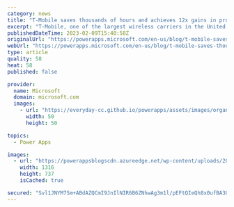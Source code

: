 ```yaml
---
category: news
title: "T-Mobile saves thousands of hours and achieves 12x gains in process efficiency with Power Platform"
excerpt: "T-Mobile, one of the largest wireless carriers in the United States, has used Power Platform to save the company over $4M USD and 97,000 hours with a single Power Apps app. In addition, with Power Automate capabilities, they improved core process efficiencies by 12x while reducing errors from 7% to 0%."
publishedDateTime: 2023-02-09T15:40:58Z
originalUrl: "https://powerapps.microsoft.com/en-us/blog/t-mobile-saves-thousands-of-hours-and-achieves-12x-gains-in-process-efficiency-with-power-platform/"
webUrl: "https://powerapps.microsoft.com/en-us/blog/t-mobile-saves-thousands-of-hours-and-achieves-12x-gains-in-process-efficiency-with-power-platform/"
type: article
quality: 58
heat: 58
published: false

provider:
  name: Microsoft
  domain: microsoft.com
  images:
    - url: "https://everyday-cc.github.io/powerapps/assets/images/organizations/microsoft.com-50x50.jpg"
      width: 50
      height: 50

topics:
  - Power Apps

images:
  - url: "https://powerappsblogscdn.azureedge.net/wp-content/uploads/2023/02/graphical-user-interface-description-automaticall.png"
    width: 1316
    height: 737
    isCached: true

secured: "Svl1JNYM7Sm+ABdAZQCmI9JnIlNIR6B6ZNhwAg3m1l/pEFtQIeQh8x0ufBA3UyKWJAbV0AO4usbf1ergVEO+Sda6EQp6AP3TPLDxuuCCna0naUAXzvf0/X8KrNjYzGrcs0W32Iu8OaoQRIUh1K1dJ6KcLs4q8qX0yk4mbls6vCOarSvhlGhwZkNkQ7uYgJ0EoHVSAaWLhbGaqX5058fTgVy4H9JphUs1FzLvD48unBpxsXxMVv6Qdj5bxCbDpZ4hpzG6ZGDQrJeCQVz5+wg9O/+iGutWNLETKzXUsCui7/FMTL3ntJ4Ix+Lxttbk/irAz9a+KlL3S4Gc9xuG0wOfwqRRaqIlS8lksVXjFTqQ9R0=;syCHg35qwuYlDCfJ1ma6vA=="
---
```


